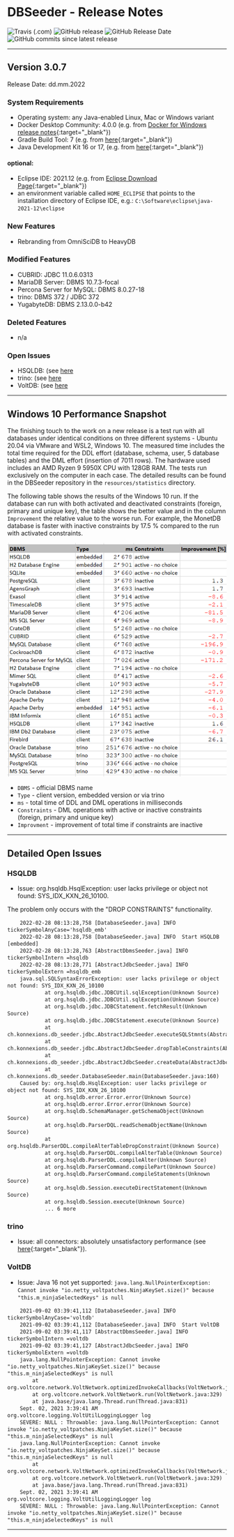 # DBSeeder - Release Notes

![Travis (.com)](https://img.shields.io/travis/com/KonnexionsGmbH/db_seeder.svg?branch=master)
![GitHub release](https://img.shields.io/github/release/KonnexionsGmbH/db_seeder.svg)
![GitHub Release Date](https://img.shields.io/github/release-date/KonnexionsGmbH/db_seeder.svg)
![GitHub commits since latest release](https://img.shields.io/github/commits-since/KonnexionsGmbH/db_seeder/3.0.7.svg)

----

## Version 3.0.7

Release Date: dd.mm.2022

### System Requirements

- Operating system: any Java-enabled Linux, Mac or Windows variant
- Docker Desktop Community: 4.0.0 (e.g. from [Docker for Windows release notes](https://docs.docker.com/docker-for-windows/release-notes){:target="_blank"})
- Gradle Build Tool: 7 (e.g. from [here](https://gradle.org/releases){:target="_blank"})
- Java Development Kit 16 or 17, (e.g. from [here](https://jdk.java.net/java-se-ri/17){:target="_blank"})

#### optional: 
- Eclipse IDE: 2021.12 (e.g. from [Eclipse Download Page](https://www.eclipse.org/downloads){:target="_blank"})
- an environment variable called `HOME_ECLIPSE` that points to the installation directory of Eclipse IDE, e.g.: `C:\Software\eclipse\java-2021-12\eclipse`

### New Features

- Rebranding from OmniSciDB to HeavyDB

### Modified Features

- CUBRID: JDBC 11.0.6.0313
- MariaDB Server: DBMS 10.7.3-focal
- Percona Server for MySQL: DBMS 8.0.27-18
- trino: DBMS 372 / JDBC 372
- YugabyteDB: DBMS 2.13.0.0-b42

### Deleted Features

- n/a

### Open Issues

- HSQLDB: (see [here](#issues_hsqldb)
- trino: (see [here](#issues_trino)
- VoltDB: (see [here](#issues_voltdb)

----

## Windows 10 Performance Snapshot

The finishing touch to the work on a new release is a test run with all databases under identical conditions on three different systems - Ubuntu 20.04 via VMware and WSL2, Windows 10. 
The measured time includes the total time required for the DDL effort (database, schema, user, 5 database tables) and the DML effort (insertion of 7011 rows). 
The hardware used includes an AMD Ryzen 9 5950X CPU with 128GB RAM. 
The tests run exclusively on the computer in each case. 
The detailed results can be found in the DBSeeder repository in the `resources/statistics` directory.

The following table shows the results of the Windows 10 run. 
If the database can run with both activated and deactivated constraints (foreign, primary and unique key), the table shows the better value and in the column `Improvement` the relative value to the worse run. 
For example, the MonetDB database is faster with inactive constraints by 17.5 % compared to the run with activated constraints.

![](img/Perf_Snap_3.0.7_win10.png)

- `DBMS` - official DBMS name
- `Type` - client version, embedded version or via trino
- `ms` - total time of DDL and DML operations in milliseconds
- `Constraints` - DML operations with active or inactive constraints (foreign, primary and unique key)
- `Improvment` - improvement of total time if constraints are inactive 

----

## Detailed Open Issues

### <a name="issues_hsqldb"></a> HSQLDB

- Issue: org.hsqldb.HsqlException: user lacks privilege or object not found: SYS_IDX_KXN_26_10100.

The problem only occurs with the "DROP CONSTRAINTS" functionality.

```
    2022-02-28 08:13:28,758 [DatabaseSeeder.java] INFO  tickerSymbolAnyCase='hsqldb_emb'
    2022-02-28 08:13:28,758 [DatabaseSeeder.java] INFO  Start HSQLDB [embedded]
    2022-02-28 08:13:28,763 [AbstractDbmsSeeder.java] INFO  tickerSymbolIntern =hsqldb
    2022-02-28 08:13:28,771 [AbstractJdbcSeeder.java] INFO  tickerSymbolExtern =hsqldb_emb
    java.sql.SQLSyntaxErrorException: user lacks privilege or object not found: SYS_IDX_KXN_26_10100
            at org.hsqldb.jdbc.JDBCUtil.sqlException(Unknown Source)
            at org.hsqldb.jdbc.JDBCUtil.sqlException(Unknown Source)
            at org.hsqldb.jdbc.JDBCStatement.fetchResult(Unknown Source)
            at org.hsqldb.jdbc.JDBCStatement.execute(Unknown Source)
            at ch.konnexions.db_seeder.jdbc.AbstractJdbcSeeder.executeSQLStmnts(AbstractJdbcSeeder.java:1367)
            at ch.konnexions.db_seeder.jdbc.AbstractJdbcSeeder.dropTableConstraints(AbstractJdbcSeeder.java:1236)
            at ch.konnexions.db_seeder.jdbc.AbstractJdbcSeeder.createData(AbstractJdbcSeeder.java:427)
            at ch.konnexions.db_seeder.DatabaseSeeder.main(DatabaseSeeder.java:160)
    Caused by: org.hsqldb.HsqlException: user lacks privilege or object not found: SYS_IDX_KXN_26_10100
            at org.hsqldb.error.Error.error(Unknown Source)
            at org.hsqldb.error.Error.error(Unknown Source)
            at org.hsqldb.SchemaManager.getSchemaObject(Unknown Source)
            at org.hsqldb.ParserDQL.readSchemaObjectName(Unknown Source)
            at org.hsqldb.ParserDDL.compileAlterTableDropConstraint(Unknown Source)
            at org.hsqldb.ParserDDL.compileAlterTable(Unknown Source)
            at org.hsqldb.ParserDDL.compileAlter(Unknown Source)
            at org.hsqldb.ParserCommand.compilePart(Unknown Source)
            at org.hsqldb.ParserCommand.compileStatements(Unknown Source)
            at org.hsqldb.Session.executeDirectStatement(Unknown Source)
            at org.hsqldb.Session.execute(Unknown Source)
            ... 6 more
```

### <a name="issues_trino"></a> trino

- Issue: all connectors: absolutely unsatisfactory performance (see [here](https://github.com/trinodb/trino/issues/5681){:target="_blank"}).
    
### <a name="issues_voltdb"></a> VoltDB

- Issue: Java 16 not yet supported: `java.lang.NullPointerException: Cannot invoke "io.netty_voltpatches.NinjaKeySet.size()" because "this.m_ninjaSelectedKeys" is null`

```
    2021-09-02 03:39:41,112 [DatabaseSeeder.java] INFO  tickerSymbolAnyCase='voltdb'
    2021-09-02 03:39:41,112 [DatabaseSeeder.java] INFO  Start VoltDB
    2021-09-02 03:39:41,117 [AbstractDbmsSeeder.java] INFO  tickerSymbolIntern =voltdb
    2021-09-02 03:39:41,127 [AbstractJdbcSeeder.java] INFO  tickerSymbolExtern =voltdb
    java.lang.NullPointerException: Cannot invoke "io.netty_voltpatches.NinjaKeySet.size()" because "this.m_ninjaSelectedKeys" is null
        at org.voltcore.network.VoltNetwork.optimizedInvokeCallbacks(VoltNetwork.java:478)
        at org.voltcore.network.VoltNetwork.run(VoltNetwork.java:329)
        at java.base/java.lang.Thread.run(Thread.java:831)
    Sept. 02, 2021 3:39:41 AM org.voltcore.logging.VoltUtilLoggingLogger log
    SEVERE: NULL : Throwable: java.lang.NullPointerException: Cannot invoke "io.netty_voltpatches.NinjaKeySet.size()" because "this.m_ninjaSelectedKeys" is null
    java.lang.NullPointerException: Cannot invoke "io.netty_voltpatches.NinjaKeySet.size()" because "this.m_ninjaSelectedKeys" is null
        at org.voltcore.network.VoltNetwork.optimizedInvokeCallbacks(VoltNetwork.java:478)
        at org.voltcore.network.VoltNetwork.run(VoltNetwork.java:329)
        at java.base/java.lang.Thread.run(Thread.java:831)
    Sept. 02, 2021 3:39:41 AM org.voltcore.logging.VoltUtilLoggingLogger log
    SEVERE: NULL : Throwable: java.lang.NullPointerException: Cannot invoke "io.netty_voltpatches.NinjaKeySet.size()" because "this.m_ninjaSelectedKeys" is null
```
    
----------

